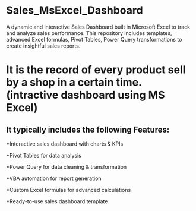 # Sales_MsExcel_Dashboard
A dynamic and interactive Sales Dashboard built in Microsoft Excel to track and analyze sales performance. This repository includes templates, advanced Excel formulas, Pivot Tables, Power Query transformations to create insightful sales reports.

# It is the record of every product sell by a shop in a certain time. (intractive dashboard using MS Excel)



## It typically includes the following Features:


*Interactive sales dashboard with charts & KPIs

*Pivot Tables for data analysis

*Power Query for data cleaning & transformation

*VBA automation for report generation

*Custom Excel formulas for advanced calculations

*Ready-to-use sales dashboard template
